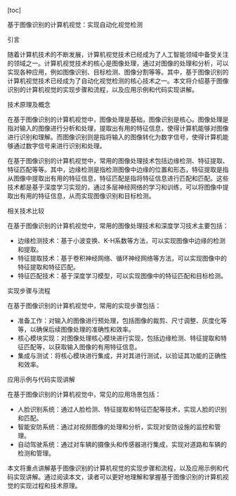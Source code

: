 
[toc]                    
                
                
基于图像识别的计算机视觉：实现自动化视觉检测

引言

随着计算机技术的不断发展，计算机视觉技术已经成为了人工智能领域中备受关注的领域之一。计算机视觉技术的核心是图像处理，通过对图像的处理和分析，可以实现各种应用，例如图像识别、目标检测、图像分割等等。其中，基于图像识别的计算机视觉技术已经成为了自动化视觉检测的核心技术之一。本文将介绍基于图像识别的计算机视觉的实现步骤和流程，以及应用示例和代码实现讲解。

技术原理及概念

在基于图像识别的计算机视觉中，图像处理是基础，图像识别是核心。图像处理是指对输入的图像进行分析和处理，提取出有用的特征信息，使得计算机能够对图像进行识别和理解。而图像识别则是指将输入的图像转化为数字信号，使得计算机能够通过数字信号来进行识别和处理。

在基于图像识别的计算机视觉中，常用的图像处理技术包括边缘检测、特征提取、特征匹配等等。其中，边缘检测是指检测图像中边缘的位置和形态，特征提取是指从图像中提取出有用的特征信息，特征匹配是指将特征信息进行匹配和匹配。这些技术都是基于深度学习实现的，通过多层神经网络的学习和训练，可以将图像中提取出有用的特征信息，从而实现图像识别和目标检测。

相关技术比较

在基于图像识别的计算机视觉中，常用的图像处理技术和深度学习技术主要包括：

- 边缘检测技术：基于小波变换、K-H系数等方法，可以实现图像中边缘的检测和提取。
- 特征提取技术：基于卷积神经网络、循环神经网络等方法，可以实现图像中的特征提取和特征匹配。
- 特征匹配技术：基于深度学习模型，可以实现图像中的特征匹配和目标检测。

实现步骤与流程

在基于图像识别的计算机视觉中，常用的实现步骤包括：

- 准备工作：对输入的图像进行预处理，包括图像的裁剪、尺寸调整、灰度化等等，以确保后续图像处理的准确性和效率。
- 核心模块实现：对图像处理核心模块进行实现，包括边缘检测、特征提取和特征匹配等，以获取输入图像的有用特征信息。
- 集成与测试：将核心模块进行集成，并对其进行测试，以验证其功能的正确性和效率。

应用示例与代码实现讲解

在基于图像识别的计算机视觉中，常见的应用场景包括：

- 人脸识别系统：通过人脸检测、特征提取和特征匹配等技术，实现人脸的识别和匹配。
- 智能安防系统：通过对视频图像的处理和分析，实现对安防设施的监控和管理。
- 自动驾驶系统：通过对车辆的摄像头和传感器进行集成，实现对道路和车辆的检测和管理。

本文将重点讲解基于图像识别的计算机视觉的实现步骤和流程，以及应用示例和代码实现讲解。通过阅读本文，读者可以更好地理解和掌握基于图像识别的计算机视觉的实现过程和技术原理。

